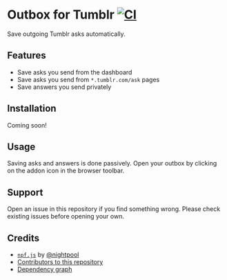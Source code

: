 # Outbox for Tumblr [![CI](https://github.com/AprilSylph/Outbox-for-Tumblr/actions/workflows/ci.yml/badge.svg)](https://github.com/AprilSylph/Outbox-for-Tumblr/actions/workflows/ci.yml)
Save outgoing Tumblr asks automatically.

## Features
- Save asks you send from the dashboard
- Save asks you send from `*.tumblr.com/ask` pages
- Save answers you send privately

## Installation
Coming soon!

## Usage
Saving asks and answers is done passively. Open your outbox by clicking on the addon icon in the browser toolbar.

## Support
Open an issue in this repository if you find something wrong. Please check existing issues before opening your own.

## Credits
- [`npf.js`](https://gist.github.com/nightpool/2fd5c94ef222bf67f9ad58a7a739a26f) by [@nightpool](https://github.com/nightpool)
- [Contributors to this repository](https://github.com/AprilSylph/Outbox-for-Tumblr/graphs/contributors)
- [Dependency graph](https://github.com/AprilSylph/Outbox-for-Tumblr/network/dependencies)
